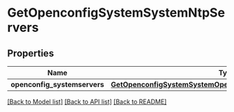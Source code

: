 # GetOpenconfigSystemSystemNtpServers

## Properties
Name | Type | Description | Notes
------------ | ------------- | ------------- | -------------
**openconfig_systemservers** | [**GetOpenconfigSystemSystemOpenconfigsystemsystemNtpServers**](GetOpenconfigSystemSystemOpenconfigsystemsystemNtpServers.md) |  | [optional] 

[[Back to Model list]](../README.md#documentation-for-models) [[Back to API list]](../README.md#documentation-for-api-endpoints) [[Back to README]](../README.md)


